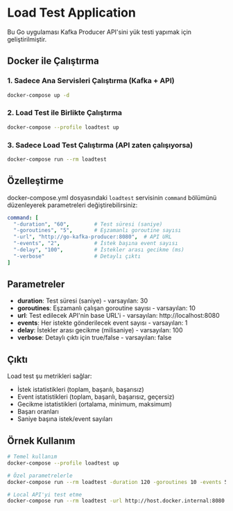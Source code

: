 # Load Test Application

Bu Go uygulaması Kafka Producer API'sini yük testi yapımak için geliştirilmiştir.

## Docker ile Çalıştırma

### 1. Sadece Ana Servisleri Çalıştırma (Kafka + API)
```bash
docker-compose up -d
```

### 2. Load Test ile Birlikte Çalıştırma
```bash
docker-compose --profile loadtest up
```

### 3. Sadece Load Test Çalıştırma (API zaten çalışıyorsa)
```bash
docker-compose run --rm loadtest
```

## Özelleştirme

docker-compose.yml dosyasındaki `loadtest` servisinin `command` bölümünü düzenleyerek parametreleri değiştirebilirsiniz:

```yaml
command: [
  "-duration", "60",        # Test süresi (saniye)
  "-goroutines", "5",       # Eşzamanlı goroutine sayısı
  "-url", "http://go-kafka-producer:8080",  # API URL
  "-events", "2",           # İstek başına event sayısı
  "-delay", "100",          # İstekler arası gecikme (ms)
  "-verbose"                # Detaylı çıktı
]
```

## Parametreler

- **duration**: Test süresi (saniye) - varsayılan: 30
- **goroutines**: Eşzamanlı çalışan goroutine sayısı - varsayılan: 10
- **url**: Test edilecek API'nin base URL'i - varsayılan: http://localhost:8080
- **events**: Her istekte gönderilecek event sayısı - varsayılan: 1
- **delay**: İstekler arası gecikme (milisaniye) - varsayılan: 100
- **verbose**: Detaylı çıktı için true/false - varsayılan: false

## Çıktı

Load test şu metrikleri sağlar:
- İstek istatistikleri (toplam, başarılı, başarısız)
- Event istatistikleri (toplam, başarılı, başarısız, geçersiz)
- Gecikme istatistikleri (ortalama, minimum, maksimum)
- Başarı oranları
- Saniye başına istek/event sayıları

## Örnek Kullanım

```bash
# Temel kullanım
docker-compose --profile loadtest up

# Özel parametrelerle
docker-compose run --rm loadtest -duration 120 -goroutines 10 -events 5 -verbose

# Local API'yi test etme
docker-compose run --rm loadtest -url http://host.docker.internal:8080 -duration 30
```
